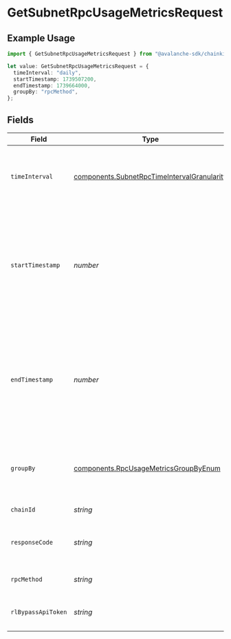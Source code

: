 # GetSubnetRpcUsageMetricsRequest

## Example Usage

```typescript
import { GetSubnetRpcUsageMetricsRequest } from "@avalanche-sdk/chainkit/models/operations";

let value: GetSubnetRpcUsageMetricsRequest = {
  timeInterval: "daily",
  startTimestamp: 1739507200,
  endTimestamp: 1739664000,
  groupBy: "rpcMethod",
};
```

## Fields

| Field                                                                                                                   | Type                                                                                                                    | Required                                                                                                                | Description                                                                                                             | Example                                                                                                                 |
| ----------------------------------------------------------------------------------------------------------------------- | ----------------------------------------------------------------------------------------------------------------------- | ----------------------------------------------------------------------------------------------------------------------- | ----------------------------------------------------------------------------------------------------------------------- | ----------------------------------------------------------------------------------------------------------------------- |
| `timeInterval`                                                                                                          | [components.SubnetRpcTimeIntervalGranularity](../../models/components/subnetrpctimeintervalgranularity.md)              | :heavy_minus_sign:                                                                                                      | Time interval granularity for data aggregation for subnet<br/>     rpc metrics                                          | daily                                                                                                                   |
| `startTimestamp`                                                                                                        | *number*                                                                                                                | :heavy_minus_sign:                                                                                                      | The start time of the range as a UNIX timestamp. The requested start time  will be rounded down to 0:00 UTC of the day. | 1739507200                                                                                                              |
| `endTimestamp`                                                                                                          | *number*                                                                                                                | :heavy_minus_sign:                                                                                                      | The end time of the range as a UNIX timestamp. The requested end time will be rounded down to 0:00 UTC of the day.      | 1739664000                                                                                                              |
| `groupBy`                                                                                                               | [components.RpcUsageMetricsGroupByEnum](../../models/components/rpcusagemetricsgroupbyenum.md)                          | :heavy_minus_sign:                                                                                                      | Query param for the criterion used for grouping metrics                                                                 | rpcMethod                                                                                                               |
| `chainId`                                                                                                               | *string*                                                                                                                | :heavy_minus_sign:                                                                                                      | Filter data by chain ID.                                                                                                |                                                                                                                         |
| `responseCode`                                                                                                          | *string*                                                                                                                | :heavy_minus_sign:                                                                                                      | Filter data by response status code.                                                                                    |                                                                                                                         |
| `rpcMethod`                                                                                                             | *string*                                                                                                                | :heavy_minus_sign:                                                                                                      | Filter data by RPC method.                                                                                              |                                                                                                                         |
| `rlBypassApiToken`                                                                                                      | *string*                                                                                                                | :heavy_minus_sign:                                                                                                      | Filter data by Rl Bypass API Token.                                                                                     |                                                                                                                         |